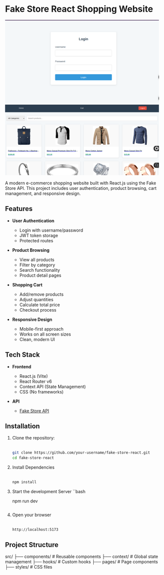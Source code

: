 # Fake Store React Shopping Website

![Project Screenshot](./src//assets/shop1.png) 
![Project Screenshot](./src//assets/shot2.png) 

A modern e-commerce shopping website built with React.js using the Fake Store API. This project includes user authentication, product browsing, cart management, and responsive design.

## Features

- **User Authentication**
  - Login with username/password
  - JWT token storage
  - Protected routes

- **Product Browsing**
  - View all products
  - Filter by category
  - Search functionality
  - Product detail pages

- **Shopping Cart**
  - Add/remove products
  - Adjust quantities
  - Calculate total price
  - Checkout process

- **Responsive Design**
  - Mobile-first approach
  - Works on all screen sizes
  - Clean, modern UI

## Tech Stack

- **Frontend**
  - React.js (Vite)
  - React Router v6
  - Context API (State Management)
  - CSS (No frameworks)

- **API**
  - [Fake Store API](https://fakestoreapi.com)

## Installation

1. Clone the repository:
   ```bash
   
   git clone https://github.com/your-username/fake-store-react.git
   cd fake-store-react

   ```

2. Install Dependencies
   ```bash
   
   npm install

   ```

3. Start the development Server
   ``bash
   
   npm run dev

   ```

5. Open your browser
   ```bash
   
   http://localhost:5173

   ```

## Project Structure

src/
├── components/       # Reusable components
├── context/          # Global state management
├── hooks/            # Custom hooks
├── pages/            # Page components
├── styles/           # CSS files


